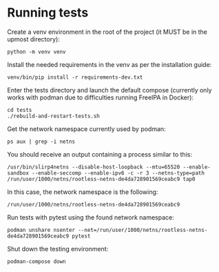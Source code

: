 # Running tests

Create a venv environment in the root of the project (it MUST be in the upmost directory):
```
python -m venv venv
```
Install the needed requirements in the venv as per the installation guide:
```
venv/bin/pip install -r requirements-dev.txt
```
Enter the tests directory and launch the default compose (currently only works with podman due to difficulties running FreeIPA in Docker):
```
cd tests
./rebuild-and-restart-tests.sh
```
Get the network namespace currently used by podman:
```
ps aux | grep -i netns
```
You should receive an output containing a process similar to this:
```
/usr/bin/slirp4netns --disable-host-loopback --mtu=65520 --enable-sandbox --enable-seccomp --enable-ipv6 -c -r 3 --netns-type=path /run/user/1000/netns/rootless-netns-de4da728901569ceabc9 tap0
```
In this case, the network namespace is the following:
```
/run/user/1000/netns/rootless-netns-de4da728901569ceabc9
```
Run tests with pytest using the found network namespace:
```
podman unshare nsenter --net=/run/user/1000/netns/rootless-netns-de4da728901569ceabc9 pytest
```
Shut down the testing environment:
```
podman-compose down
```
